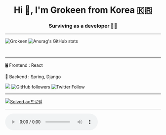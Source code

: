 

<h1 align="center">Hi 👋, I'm Grokeen from Korea 🇰🇷</h1>
<h3 align="center">Surviving as a developer 🧗‍♀️</h3>  

----

<p><img align="left" src="https://github-readme-stats.vercel.app/api/top-langs?username=Grokeen&show_icons=true&locale=en&layout=compact" alt="Grokeen" /></p>


![Anurag's GitHub stats](https://github-readme-stats.vercel.app/api?username=Grokeen&show_icons=true&theme=radical)<!-- 깃허브 상태 표시 -->

<br/>



<!--

📌 [포트폴리오](/portfolio.md)

📌 [PDF 다운로드](https://drive.google.com/file/d/1kXj9weLHKVow_333rESxEHxEiERa0n4B/view?usp=sharing)

📌 [메일 보내기](mailto:ygreen0516@gmail.com)

-->

----

🖥️ Frontend : React

🔌 Backend : Spring, Django



![](https://komarev.com/ghpvc/?username=Grokeen&style=flat-square)
![GitHub followers](https://img.shields.io/github/followers/Grokeen?style=social)
![Twitter Follow](https://img.shields.io/twitter/follow/groke_en)


----

[![Solved.ac프로필](http://mazassumnida.wtf/api/v2/generate_badge?boj=ygreen0516)](https://solved.ac/ygreen0516)


----



<audio src="mp3/아이스크림_mc몽.mp3" controls autoplay></audio>